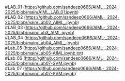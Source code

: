#LAB_01 (https://github.com/sandeep0666/AIML-_2024-2025/blob/main/AIML_LAB_01.ipynb)  
#LAB_02 (https://github.com/sandeep0666/AIML-_2024-2025/blob/main/Lab02_AIML_.ipynb)   
#LAB_03 (https://github.com/sandeep0666/AIML-_2024-2025/blob/main/Lab3_AIML.ipynb)    
#LAB_04 (https://github.com/sandeep0666/AIML-_2024-2025/blob/main/Lab04_AIML_.ipynb)  
#Lab_05 (https://github.com/sandeep0666/AIML-_2024-2025/blob/main/Lab05-AIML.ipynb.txt)   
#Lab_06 (https://github.com/sandeep0666/AIML-_2024-2025/blob/main/Lab07-SVM.ipynb)          
#Lab_07 (https://github.com/sandeep0666/AIML-_2024-2025/blob/main/Lab07-SVM.ipynb)


